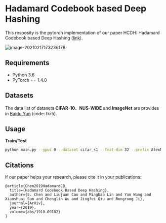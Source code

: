 # Hadamard Codebook based Deep Hashing

This resposity is the pytorch implementation of our paper HCDH: Hadamard Codebook based Deep Hashing ([link](https://arxiv.org/pdf/1910.09182.pdf)).

![image-20210217173236178](https://tva1.sinaimg.cn/large/008eGmZEly1gnqnxabkeoj312m0czq65.jpg)

## Requirements
- Python 3.6
- PyTorch == 1.4.0

## Datasets
The data list of datasets **CIFAR-10**、**NUS-WIDE** and **ImageNet** are provides in [Baidu Yun](https://pan.baidu.com/s/1Kxnmo7b07OL_NKtsCRi2DA) (code: tkrb).

## Usage
**Train/Test**
``` bash
python main.py --gpus 0 --dataset cifar_s1 --feat-dim 32 --prefix AlexNet_32bit
```

## Citations
If our paper helps your research, please cite it in your publications:
```
@article{Chen2019HadamardCB,
  title={Hadamard Codebook Based Deep Hashing},
  author={S. Chen and Liujuan Cao and Mingbao Lin and Yan Wang and Xiaoshuai Sun and Chenglin Wu and Jingfei Qiu and Rongrong Ji},
  journal={ArXiv},
  year={2019},
  volume={abs/1910.09182}
}
```
